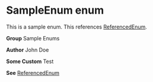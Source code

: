 # SampleEnum enum
This is a sample enum. This references [ReferencedEnum](../Miscellaneous/ReferencedEnum.md).

**Group** Sample Enums

**Author** John Doe

**Some Custom** Test

**See** [ReferencedEnum](../Miscellaneous/ReferencedEnum.md)
